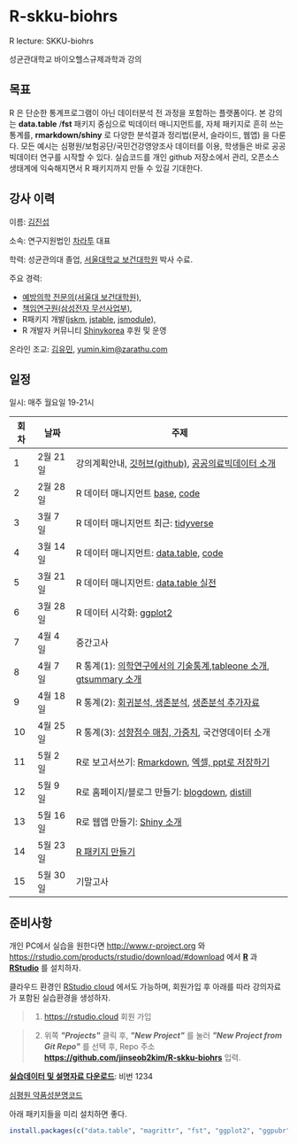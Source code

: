 # R-skku-biohrs
R lecture: SKKU-biohrs

성균관대학교 바이오헬스규제과학과 강의


## 목표

R 은 단순한 통계프로그램이 아닌 데이터분석 전 과정을 포함하는 플랫폼이다. 본 강의는 **data.table** /**fst** 패키지 중심으로 빅데이터 매니지먼트를, 자체 패키지로 흔히 쓰는 통계를, **rmarkdown/shiny** 로 다양한 분석결과 정리법(문서, 슬라이드, 웹앱) 을 다룬다. 모든 예시는 심평원/보험공단/국민건강영양조사 데이터를 이용, 학생들은 바로 공공빅데이터 연구를 시작할 수 있다. 실습코드를 개인 github 저장소에서 관리, 오픈소스 생태계에 익숙해지면서 R 패키지까지 만들 수 있길 기대한다.  


## 강사 이력 

이름: [김진섭](https://jinseob2kim.github.io/resume/)

소속: 연구지원법인 [차라투](https://www.zarathu.com) 대표

학력: 성균관의대 졸업, [서울대학교 보건대학원](http://snugepi.snu.ac.kr/) 박사 수료.
      
주요 경력: 

 - [예방의학 전문의(서울대 보건대학원)](http://snu-prev.com/), 
 - [책임연구원(삼성전자 무선사업부)](https://news.samsung.com/kr/%EC%97%85%EB%AC%B4%EA%B0%80-%EC%9E%A0%EC%9E%90%EA%B8%B0%EC%97%AC%EC%84%9C-%EC%A2%8B%EA%B2%A0%EB%8B%A4%EA%B3%A0%EC%9A%94-s%ED%97%AC%EC%8A%A4-%EA%B0%9C%EB%B0%9C%EC%A7%84), 
 - R패키지 개발([jskm](https://CRAN.R-project.org/package=jskm), [jstable](https://CRAN.R-project.org/package=jstable), [jsmodule](https://CRAN.R-project.org/package=jsmodule)),  
 - R 개발자 커뮤니티 [Shinykorea](https://github.com/Shinykorea) 후원 및 운영

온라인 조교: [김유민](https://github.com/yumin9-kim), yumin.kim@zarathu.com


## 일정 

일시: 매주 월요일 19-21시

|회차| 날짜  | 주제  |
|---|---|---|
|1| 2월 21일  | 강의계획안내, [깃허브(github)](code/github.R), [공공의료빅데이터 소개](lecture/공단데이터소개.pdf)  |
|2| 2월 28일  | R 데이터 매니지먼트 [base](https://blog.zarathu.com/posts/2020-02-16-rdatamanagement-basic), [code](code/base.R)  |
|3|  3월 7일|  R 데이터 매니지먼트 최근: [tidyverse](https://jinseob2kim.github.io/lecture-snuhlab/tidyverse) |
|4|   3월 14일| R 데이터 매니지먼트: [data.table](https://blog.zarathu.com/posts/2022-02-11-datatable/), [code](code/datatable.R)  |
|5|  3월 21일 | R 데이터 매니지먼트: [data.table 실전](code/)  |
|6|  3월 28일| R 데이터 시각화: [ggplot2](https://evamaerey.github.io/ggplot_flipbook/ggplot_flipbook_xaringan.html)  |
|7|  4월 4일| 중간고사|
|8|  4월 7일| R 통계(1): [의학연구에서의 기술통계](https://blog.zarathu.com/posts/2020-07-08-table1inmed/),[tableone 소개](https://blog.zarathu.com/posts/2022-02-07-tableone/),  [gtsummary 소개](https://blog.zarathu.com/posts/2022-02-07-gtsummary/) |
|9|  4월 18일| R 통계(2): [회귀분석, 생존분석](https://blog.zarathu.com/posts/2020-07-22-regressionbasic/), [생존분석 추가자료](https://blog.zarathu.com/posts/2020-10-29-survivalpractice/) 
|10|  4월 25일| R 통계(3): [성향점수 매칭, 가중치](code/table1_ps.R), 국건영데이터 소개 |
|11|  5월 2일| R로 보고서쓰기: [Rmarkdown](https://blog.zarathu.com/posts/2019-01-03-rmarkdown/), [엑셀, ppt로 저장하기](lecture/dataexport.pptx) |
|12|  5월 9일| R로 홈페이지/블로그 만들기: [blogdown](https://pkgs.rstudio.com/blogdown/), [distill](https://rstudio.github.io/distill/) |
|13|  5월 16일| R로 웹앱 만들기: [Shiny 소개](https://github.com/jinseob2kim/shiny-workshop-odsc2019) |
|14|  5월 23일| [R 패키지 만들기](https://github.com/jinseob2kim/RTHON2020) |
|15|  5월 30일| 기말고사 |


## 준비사항 

개인 PC에서 실습을 원한다면 http://www.r-project.org 와 https://rstudio.com/products/rstudio/download/#download 에서 **[R](https://www.r-project.org/)** 과 **[RStudio](https://rstudio.com/)** 를 설치하자.

클라우드 환경인 [RStudio cloud](https://rstudio.cloud) 에서도 가능하며, 회원가입 후 아래를 따라 강의자료가 포함된 실습환경을 생성하자.


> 1. https://rstudio.cloud 회원 가입

> 2. 위쪽 __*"Projects"*__ 클릭 후, __*"New Project"*__ 를 눌러 __*"New Project from Git Repo"*__ 를 선택 후, Repo 주소 **https://github.com/jinseob2kim/R-skku-biohrs** 입력.



**[실습데이터 및 설명자료 다운로드](https://1drv.ms/u/s!AvwFxLQIpBXdhf0B_wedH9jP7D6sHg?e=6FBDRA)**: 비번 1234

[심평원 약품성분명코드](https://www.data.go.kr/data/15067461/fileData.do)

아래 패키지들을 미리 설치하면 좋다.

```r
install.packages(c("data.table", "magrittr", "fst", "ggplot2", "ggpubr", "officer", "rvg", "tableone", "gtsummary", "MatchIt", "twang", "usethis", "gitcreds"))
```
